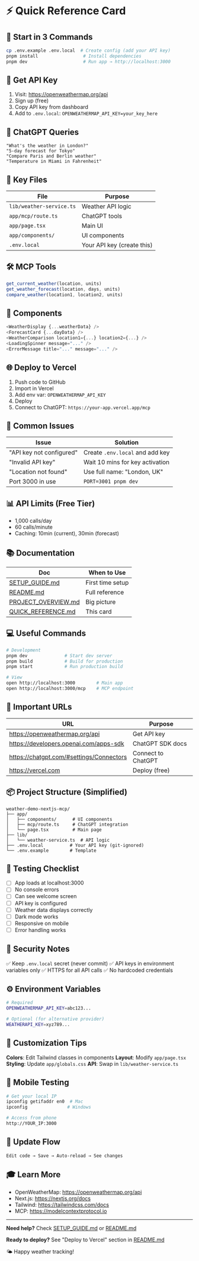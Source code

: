 # ⚡ Quick Reference Card

## 🚀 Start in 3 Commands
```bash
cp .env.example .env.local  # Create config (add your API key)
pnpm install                 # Install dependencies
pnpm dev                     # Run app → http://localhost:3000
```

## 🔑 Get API Key
1. Visit: https://openweathermap.org/api
2. Sign up (free)
3. Copy API key from dashboard
4. Add to `.env.local`: `OPENWEATHERMAP_API_KEY=your_key_here`

## 🎯 ChatGPT Queries
```
"What's the weather in London?"
"5-day forecast for Tokyo"
"Compare Paris and Berlin weather"
"Temperature in Miami in Fahrenheit"
```

## 📂 Key Files

| File | Purpose |
|------|---------|
| `lib/weather-service.ts` | Weather API logic |
| `app/mcp/route.ts` | ChatGPT tools |
| `app/page.tsx` | Main UI |
| `app/components/` | UI components |
| `.env.local` | Your API key (create this) |

## 🛠️ MCP Tools

```typescript
get_current_weather(location, units)
get_weather_forecast(location, days, units)
compare_weather(location1, location2, units)
```

## 🎨 Components

```typescript
<WeatherDisplay {...weatherData} />
<ForecastCard {...dayData} />
<WeatherComparison location1={...} location2={...} />
<LoadingSpinner message="..." />
<ErrorMessage title="..." message="..." />
```

## 🌐 Deploy to Vercel
1. Push code to GitHub
2. Import in Vercel
3. Add env var: `OPENWEATHERMAP_API_KEY`
4. Deploy
5. Connect to ChatGPT: `https://your-app.vercel.app/mcp`

## 🐛 Common Issues

| Issue | Solution |
|-------|----------|
| "API key not configured" | Create `.env.local` and add key |
| "Invalid API key" | Wait 10 mins for key activation |
| "Location not found" | Use full name: "London, UK" |
| Port 3000 in use | `PORT=3001 pnpm dev` |

## 📊 API Limits (Free Tier)
- 1,000 calls/day
- 60 calls/minute
- Caching: 10min (current), 30min (forecast)

## 📚 Documentation

| Doc | When to Use |
|-----|-------------|
| [SETUP_GUIDE.md](./SETUP_GUIDE.md) | First time setup |
| [README.md](./README.md) | Full reference |
| [PROJECT_OVERVIEW.md](./PROJECT_OVERVIEW.md) | Big picture |
| [QUICK_REFERENCE.md](./QUICK_REFERENCE.md) | This card |

## 💻 Useful Commands

```bash
# Development
pnpm dev              # Start dev server
pnpm build            # Build for production
pnpm start            # Run production build

# View
open http://localhost:3000        # Main app
open http://localhost:3000/mcp    # MCP endpoint
```

## 🔗 Important URLs

| URL | Purpose |
|-----|---------|
| https://openweathermap.org/api | Get API key |
| https://developers.openai.com/apps-sdk | ChatGPT SDK docs |
| https://chatgpt.com/#settings/Connectors | Connect to ChatGPT |
| https://vercel.com | Deploy (free) |

## 📦 Project Structure (Simplified)

```
weather-demo-nextjs-mcp/
├── app/
│   ├── components/      # UI components
│   ├── mcp/route.ts     # ChatGPT integration
│   └── page.tsx         # Main page
├── lib/
│   └── weather-service.ts  # API logic
├── .env.local          # Your API key (git-ignored)
└── .env.example        # Template
```

## 🎯 Testing Checklist

- [ ] App loads at localhost:3000
- [ ] No console errors
- [ ] Can see welcome screen
- [ ] API key is configured
- [ ] Weather data displays correctly
- [ ] Dark mode works
- [ ] Responsive on mobile
- [ ] Error handling works

## 🔐 Security Notes

✅ Keep `.env.local` secret (never commit)
✅ API keys in environment variables only
✅ HTTPS for all API calls
✅ No hardcoded credentials

## ⚙️ Environment Variables

```bash
# Required
OPENWEATHERMAP_API_KEY=abc123...

# Optional (for alternative provider)
WEATHERAPI_KEY=xyz789...
```

## 🎨 Customization Tips

**Colors**: Edit Tailwind classes in components
**Layout**: Modify `app/page.tsx`
**Styling**: Update `app/globals.css`
**API**: Swap in `lib/weather-service.ts`

## 📱 Mobile Testing

```bash
# Get your local IP
ipconfig getifaddr en0  # Mac
ipconfig               # Windows

# Access from phone
http://YOUR_IP:3000
```

## 🔄 Update Flow

```
Edit code → Save → Auto-reload → See changes
```

## 🎓 Learn More

- OpenWeatherMap: https://openweathermap.org/api
- Next.js: https://nextjs.org/docs
- Tailwind: https://tailwindcss.com/docs
- MCP: https://modelcontextprotocol.io

---

**Need help?** Check [SETUP_GUIDE.md](./SETUP_GUIDE.md) or [README.md](./README.md)

**Ready to deploy?** See "Deploy to Vercel" section in [README.md](./README.md)

🌤️ Happy weather tracking!

